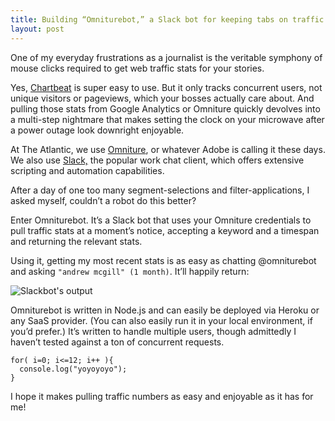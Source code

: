 ```yaml
---
title: Building “Omniturebot,” a Slack bot for keeping tabs on traffic
layout: post
---
```

One of my everyday frustrations as a journalist is the veritable symphony of mouse clicks required to get web traffic stats for your stories.

Yes, [Chartbeat](//chartbeat.com) is super easy to use. But it only tracks concurrent users, not unique visitors or pageviews, which your bosses actually care about. And pulling those stats from Google Analytics or Omniture quickly devolves into a multi-step nightmare that makes setting the clock on your microwave after a power outage look downright enjoyable.

At The Atlantic, we use [Omniture](http://www.adobe.com/marketing-cloud/web-analytics.html), or whatever Adobe is calling it these days. We also use [Slack,](http://www.adobe.com/marketing-cloud/web-analytics.html) the popular work chat client, which offers extensive scripting and automation capabilities.

After a day of one too many segment-selections and filter-applications, I asked myself, couldn’t a robot do this better?

Enter Omniturebot. It’s a Slack bot that uses your Omniture credentials to pull traffic stats at a moment’s notice, accepting a keyword and a timespan and returning the relevant stats.

Using it, getting my most recent stats is as easy as chatting @omniturebot and asking `"andrew mcgill" (1 month)`. It’ll happily return:

![Slackbot's output]({{site.url}}/assets/omniturebot-output.jpg)

Omniturebot is written in Node.js and can easily be deployed via Heroku or any SaaS provider. (You can also easily run it in your local environment, if you’d prefer.) It’s written to handle multiple users, though admittedly I haven’t tested against a ton of concurrent requests.

```
for( i=0; i<=12; i++ ){
  console.log("yoyoyoyo");
}
````

I hope it makes pulling traffic numbers as easy and enjoyable as it has for me!
